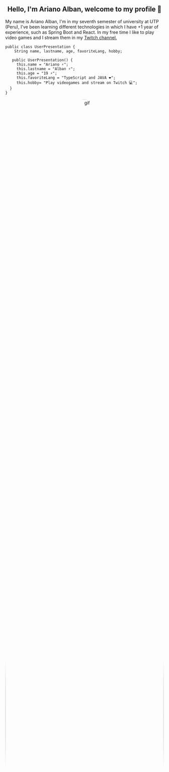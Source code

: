 <section class="firstContainer" align="center">
  <div class="presentationContainer">
    <h1>Hello, I'm Ariano Alban, welcome to my profile 👋</h1>
  </div>
</section>
<section class="secondContainer">
  <div class="textContainer">
    <div class="">
      <p>
        My name is Ariano Alban, I'm in my seventh semester of university at UTP
        (Peru), I've been learning different technologies in which I have +1
        year of experience, such as Spring Boot and React. In my free time I
        like to play video games and I stream them in my <a href="https://www.twitch.tv/ariano2700">Twitch channel.</a>
  </p>
          </div>
    <div class="">

    public class UserPresentation {
        String name, lastname, age, favoriteLang, hobby;

       public UserPresentation() {
         this.name = "Ariano ⚡";
         this.lastname = "Alban ⚡";
         this.age = "19 ⚡";
         this.favoriteLang = "TypeScript and JAVA ❤️";
         this.hobby= "Play videogames and stream on Twitch 💻";
      }
    }

   </div>
  </div>
  <div class="imagesContainer" align="center">
    <div>
      <img
        src="https://media.giphy.com/media/v1.Y2lkPTc5MGI3NjExYzlhb2NpcTdiMncyMW55djlxd3ptMGtncHo4MXpkazZiOHU1N3JlNCZlcD12MV9pbnRlcm5hbF9naWZfYnlfaWQmY3Q9Zw/2IudUHdI075HL02Pkk/giphy.gif"
        alt="gif"
        style="border-radius: 100%; height: 100%; width: 100%"
      />
      <!--<img
        src="https://i.ibb.co/p6qbdFm/foto-copia.png"
        alt="profileImg"
        style="height: 340px; width: 340px;"
      />-->
    </div>
  </div>
</section>
<hr />
<section class="thirdContainer" align="center">
  <div class="codingContainer">
    <div class="imagesMini">
      <h2>Technologies 💻</h2>
      <img
        alt="JavaScript"
        src="https://img.shields.io/badge/JavaScript-F7DF1E?style=flat&logo=javascript&logoColor=black"
      />
      <img
        alt="Python"
        src="https://img.shields.io/badge/Python-14354C.svg?logo=python&logoColor=white"
      />
      <img
        alt="Java"
        src="https://custom-icon-badges.demolab.com/badge/Java-007396.svg?logo=java&logoColor=white"
      />
      <img
        alt="HTML"
        src="https://img.shields.io/badge/HTML-E34F26.svg?logo=html5&logoColor=white"
      />
      <img
        alt="CSS"
        src="https://img.shields.io/badge/CSS-1572B6.svg?logo=css3&logoColor=white"
      />
      <img
        alt="TypeScript"
        src="https://img.shields.io/badge/TypeScript-007ACC.svg?logo=typescript&logoColor=white"
      />
      <img
        alt="React"
        src="https://img.shields.io/badge/React-61DAFB.svg?logo=react&logoColor=black"
      />
      <img
        alt="SpringBot"
        src="https://img.shields.io/badge/SpringBot-green?style=flat&logo=spring&logoColor=white"
      />
      <img
        alt="MySQL"
        src="https://img.shields.io/badge/MySQL-blue.svg?logo=mysql&logoColor=white"
      />
      <img
        alt="Tailwind"
        src="https://img.shields.io/badge/Tailwind%20CSS-blue?style=flat-square&logo=tailwind%20css&labelColor=black"
      />
    </div>
    <div class="imagesMini">
      <h2>Softwares 🔭</h2>
      <img
        alt="Visual Studio Code"
        src="https://img.shields.io/badge/Visual%20Studio%20Code-0078d7.svg?logo=visual-studio-code&logoColor=white"
      />
      <img
        alt="Static Badge"
        src="https://img.shields.io/badge/NetBeans-blue?style=flat&logo=apache&logoColor=white"
      />
      <img
        alt="Static Badge"
        src="[https://img.shields.io/badge/NetBeans-blue?style=flat&logo=apache&logoColor=white](https://img.shields.io/badge/IntelliJ_IDEA-000000.svg?style=for-the-badge&logo=intellij-idea&logoColor=white)"
      />
    </div>
    <div class="imagesMini">
      <h2>Providers 💬</h2>
      <img
        alt="Vercel"
        src="https://img.shields.io/badge/Vercel-000000.svg?logo=vercel&logoColor=white"
      />
      <img
        alt="GitHub Pages"
        src="https://img.shields.io/badge/GitHub%20Pages-327FC7.svg?logo=github&logoColor=white"
      />
      <img
        alt="Firebase"
        src="https://img.shields.io/badge/firebase-ffca28?style=for-the-badge&logo=firebase&logoColor=white"
      />
    </div>
  </div>
</section>
